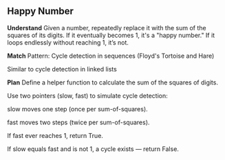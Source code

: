##  Happy Number
**Understand**
Given a number, repeatedly replace it with the sum of the squares of its digits. If it eventually becomes 1, it's a "happy number." If it loops endlessly without reaching 1, it’s not.

**Match**
Pattern: Cycle detection in sequences (Floyd's Tortoise and Hare)

Similar to cycle detection in linked lists

**Plan**
Define a helper function to calculate the sum of the squares of digits.

Use two pointers (slow, fast) to simulate cycle detection:

slow moves one step (once per sum-of-squares).

fast moves two steps (twice per sum-of-squares).

If fast ever reaches 1, return True.

If slow equals fast and is not 1, a cycle exists — return False.